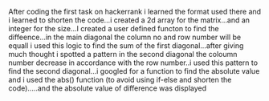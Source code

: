 After coding the first task on hackerrank i learned the format used there and i learned to shorten the code...i created a 2d array for the matrix...and an integer for the size...I created a user defined functon to find the diffeence...in the main diagonal the column no and row number will be equall i used this logic to find the sum of the first diagonal...after giving much thought i spotted a pattern in the second diagonal the coloumn number decrease in accordance with the row number..i used this pattern to find the second diagonal...i googled for a function to find the absolute value and i used the abs() function (to avoid using if-else and shorten the code).....and the absolute value of difference was displayed 
